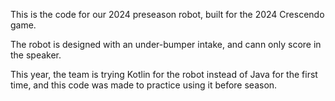 This is the code for our 2024 preseason robot, built for the 2024 Crescendo game.

The robot is designed with an under-bumper intake, and cann only score in the speaker.

This year, the team is trying Kotlin for the robot instead of Java for the first time, and this code was made to practice using it before season.
